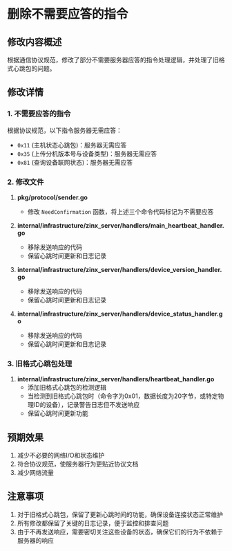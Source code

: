 # 删除不需要应答的指令

## 修改内容概述

根据通信协议规范，修改了部分不需要服务器应答的指令处理逻辑，并处理了旧格式心跳包的问题。

## 修改详情

### 1. 不需要应答的指令

根据协议规范，以下指令服务器无需应答：

- `0x11` (主机状态心跳包)：服务器无需应答
- `0x35` (上传分机版本号与设备类型)：服务器无需应答
- `0x81` (查询设备联网状态)：服务器无需应答

### 2. 修改文件

1. **pkg/protocol/sender.go**
   - 修改 `NeedConfirmation` 函数，将上述三个命令代码标记为不需要应答

2. **internal/infrastructure/zinx_server/handlers/main_heartbeat_handler.go**
   - 移除发送响应的代码
   - 保留心跳时间更新和日志记录

3. **internal/infrastructure/zinx_server/handlers/device_version_handler.go**
   - 移除发送响应的代码
   - 保留心跳时间更新和日志记录

4. **internal/infrastructure/zinx_server/handlers/device_status_handler.go**
   - 移除发送响应的代码
   - 保留心跳时间更新和日志记录

### 3. 旧格式心跳包处理

1. **internal/infrastructure/zinx_server/handlers/heartbeat_handler.go**
   - 添加旧格式心跳包的检测逻辑
   - 当检测到旧格式心跳包时（命令字为0x01，数据长度为20字节，或特定物理ID的设备），记录警告日志但不发送响应
   - 保留心跳时间更新功能

## 预期效果

1. 减少不必要的网络I/O和状态维护
2. 符合协议规范，使服务器行为更贴近协议文档
3. 减少网络流量

## 注意事项

1. 对于旧格式心跳包，保留了更新心跳时间的功能，确保设备连接状态正常维护
2. 所有修改都保留了关键的日志记录，便于监控和排查问题
3. 由于不再发送响应，需要密切关注这些设备的状态，确保它们的行为不依赖于服务器的响应 